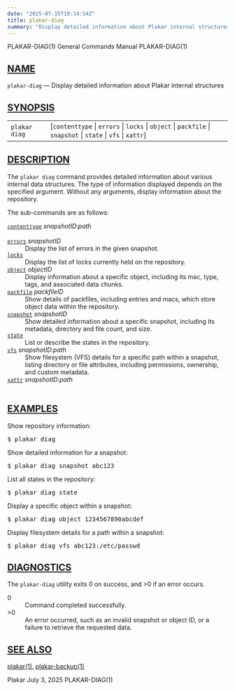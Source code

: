 ```yaml
---
date: "2025-07-15T19:14:54Z"
title: plakar-diag
summary: "Display detailed information about Plakar internal structures"
---
```

<div class="head" role="doc-pageheader" aria-label="Manual header
  line"><span class="head-ltitle">PLAKAR-DIAG(1)</span>
  <span class="head-vol">General Commands Manual</span>
  <span class="head-rtitle">PLAKAR-DIAG(1)</span></div>
<main class="manual-text">
<section class="Sh">
<h2 class="Sh" id="NAME"><a class="permalink" href="#NAME">NAME</a></h2>
<p class="Pp"><code class="Nm">plakar-diag</code> &#x2014;
    <span class="Nd" role="doc-subtitle">Display detailed information about
    Plakar internal structures</span></p>
</section>
<section class="Sh">
<h2 class="Sh" id="SYNOPSIS"><a class="permalink" href="#SYNOPSIS">SYNOPSIS</a></h2>
<table class="Nm">
  <tr>
    <td><code class="Nm">plakar diag</code></td>
    <td>[<code class="Cm">contenttype</code> | <code class="Cm">errors</code> |
      <code class="Cm">locks</code> | <code class="Cm">object</code> |
      <code class="Cm">packfile</code> | <code class="Cm">snapshot</code> |
      <code class="Cm">state</code> | <code class="Cm">vfs</code> |
      <code class="Cm">xattr</code>]</td>
  </tr>
</table>
</section>
<section class="Sh">
<h2 class="Sh" id="DESCRIPTION"><a class="permalink" href="#DESCRIPTION">DESCRIPTION</a></h2>
<p class="Pp">The <code class="Nm">plakar diag</code> command provides detailed
    information about various internal data structures. The type of information
    displayed depends on the specified argument. Without any arguments, display
    information about the repository.</p>
<p class="Pp">The sub-commands are as follows:</p>
<dl class="Bl-tag">
  <dt id="contenttype"><a class="permalink" href="#contenttype"><code class="Cm">contenttype</code></a>
    <var class="Ar">snapshotID</var>:<var class="Ar">path</var></dt>
  <dd style="width: auto;">&#x00A0;</dd>
  <dt id="errors"><a class="permalink" href="#errors"><code class="Cm">errors</code></a>
    <var class="Ar">snapshotID</var></dt>
  <dd>Display the list of errors in the given snapshot.</dd>
  <dt id="locks"><a class="permalink" href="#locks"><code class="Cm">locks</code></a></dt>
  <dd>Display the list of locks currently held on the repository.</dd>
  <dt id="object"><a class="permalink" href="#object"><code class="Cm">object</code></a>
    <var class="Ar">objectID</var></dt>
  <dd>Display information about a specific object, including its mac, type,
      tags, and associated data chunks.</dd>
  <dt id="packfile"><a class="permalink" href="#packfile"><code class="Cm">packfile</code></a>
    <var class="Ar">packfileID</var></dt>
  <dd>Show details of packfiles, including entries and macs, which store object
      data within the repository.</dd>
  <dt id="snapshot"><a class="permalink" href="#snapshot"><code class="Cm">snapshot</code></a>
    <var class="Ar">snapshotID</var></dt>
  <dd>Show detailed information about a specific snapshot, including its
      metadata, directory and file count, and size.</dd>
  <dt id="state"><a class="permalink" href="#state"><code class="Cm">state</code></a></dt>
  <dd>List or describe the states in the repository.</dd>
  <dt id="vfs"><a class="permalink" href="#vfs"><code class="Cm">vfs</code></a>
    <var class="Ar">snapshotID</var>:<var class="Ar">path</var></dt>
  <dd>Show filesystem (VFS) details for a specific path within a snapshot,
      listing directory or file attributes, including permissions, ownership,
      and custom metadata.</dd>
  <dt id="xattr"><a class="permalink" href="#xattr"><code class="Cm">xattr</code></a>
    <var class="Ar">snapshotID</var>:<var class="Ar">path</var></dt>
  <dd style="width: auto;">&#x00A0;</dd>
</dl>
</section>
<section class="Sh">
<h2 class="Sh" id="EXAMPLES"><a class="permalink" href="#EXAMPLES">EXAMPLES</a></h2>
<p class="Pp">Show repository information:</p>
<div class="Bd Pp Bd-indent Li">
<pre>$ plakar diag</pre>
</div>
<p class="Pp">Show detailed information for a snapshot:</p>
<div class="Bd Pp Bd-indent Li">
<pre>$ plakar diag snapshot abc123</pre>
</div>
<p class="Pp">List all states in the repository:</p>
<div class="Bd Pp Bd-indent Li">
<pre>$ plakar diag state</pre>
</div>
<p class="Pp">Display a specific object within a snapshot:</p>
<div class="Bd Pp Bd-indent Li">
<pre>$ plakar diag object 1234567890abcdef</pre>
</div>
<p class="Pp">Display filesystem details for a path within a snapshot:</p>
<div class="Bd Pp Bd-indent Li">
<pre>$ plakar diag vfs abc123:/etc/passwd</pre>
</div>
</section>
<section class="Sh">
<h2 class="Sh" id="DIAGNOSTICS"><a class="permalink" href="#DIAGNOSTICS">DIAGNOSTICS</a></h2>
<p class="Pp">The <code class="Nm">plakar-diag</code> utility exits&#x00A0;0 on
    success, and&#x00A0;&gt;0 if an error occurs.</p>
<dl class="Bl-tag">
  <dt>0</dt>
  <dd>Command completed successfully.</dd>
  <dt>&gt;0</dt>
  <dd>An error occurred, such as an invalid snapshot or object ID, or a failure
      to retrieve the requested data.</dd>
</dl>
</section>
<section class="Sh">
<h2 class="Sh" id="SEE_ALSO"><a class="permalink" href="#SEE_ALSO">SEE
  ALSO</a></h2>
<p class="Pp"><a class="Xr" href="../plakar/" aria-label="plakar, section
    1">plakar(1)</a>,
    <a class="Xr" href="../plakar-backup/" aria-label="plakar-backup, section
    1">plakar-backup(1)</a></p>
</section>
</main>
<div class="foot" role="doc-pagefooter" aria-label="Manual footer
  line"><span class="foot-left">Plakar</span> <span class="foot-date">July 3,
  2025</span> <span class="foot-right">PLAKAR-DIAG(1)</span></div>
